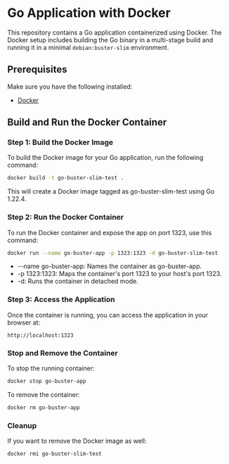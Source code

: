 # Go Application with Docker

This repository contains a Go application containerized using Docker. The Docker setup includes building the Go binary in a multi-stage build and running it in a minimal `debian:buster-slim` environment.

## Prerequisites

Make sure you have the following installed:
- [Docker](https://docs.docker.com/get-docker/)

## Build and Run the Docker Container

### Step 1: Build the Docker Image

To build the Docker image for your Go application, run the following command:

```bash
docker build -t go-buster-slim-test .
```
This will create a Docker image tagged as go-buster-slim-test using Go 1.22.4.

### Step 2: Run the Docker Container

To run the Docker container and expose the app on port 1323, use this command:

```bash
docker run --name go-buster-app -p 1323:1323 -d go-buster-slim-test
```

- --name go-buster-app: Names the container as go-buster-app.
- -p 1323:1323: Maps the container's port 1323 to your host's port 1323.
- -d: Runs the container in detached mode.

### Step 3: Access the Application

Once the container is running, you can access the application in your browser at:
```
http://localhost:1323
```

### Stop and Remove the Container
To stop the running container:
```bash
docker stop go-buster-app
```

To remove the container:
```bash
docker rm go-buster-app
```

### Cleanup
If you want to remove the Docker image as well:

```bash
docker rmi go-buster-slim-test
```